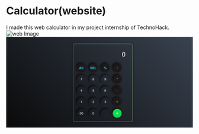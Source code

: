 # Calculator(website)
I made this web calculator in my project internship of TechnoHack.
![web Image](images/web.png)
![web](https://github.com/omkar5214/Calculator-website-/blob/main/web.png)

